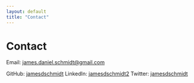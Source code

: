 ```yaml
---
layout: default
title: "Contact"
---
```


# Contact

Email: james.daniel.schmidt@gmail.com

GitHub: [jamesdschmidt](https://www.github.com/jamesdschmidt)
LinkedIn: [jamesdschmidt2](https://www.linkedin.com/in/jamesdschmidt2)
Twitter: [jamesdschmidt](https://www.twitter.com/jamesdschmidt)
